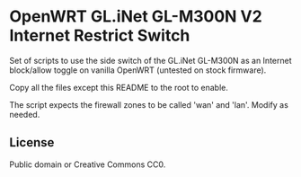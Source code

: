 # OpenWRT GL.iNet GL-M300N V2 Internet Restrict Switch

Set of scripts to use the side switch of the GL.iNet GL-M300N as an Internet block/allow toggle on vanilla OpenWRT (untested on stock firmware).

Copy all the files except this README to the root to enable.

The script expects the firewall zones to be called 'wan' and 'lan'. Modify as needed.

## License

Public domain or Creative Commons CC0.
